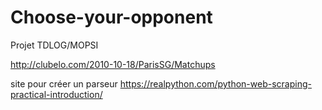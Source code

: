 # Choose-your-opponent
Projet TDLOG/MOPSI 

http://clubelo.com/2010-10-18/ParisSG/Matchups

site pour créer un parseur
https://realpython.com/python-web-scraping-practical-introduction/
